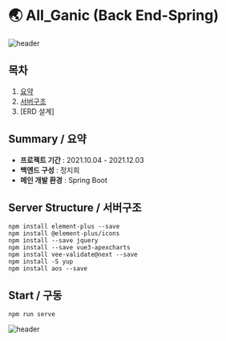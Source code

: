 # 🌏 All_Ganic (Back End-Spring)

![header](https://capsule-render.vercel.app/api?type=soft&color=auto&height=300&section=header&text=효율적이고%20일관성있는%20코드로&desc=깔끔한%20데이터%20전달에%20집중&fontSize=40&descSize=25&descAlign=65)

## 목차
1. [요약](#summary--요약)
2. [서버구조](#server-structure--서버구조)
3. [ERD 설계]

## Summary / 요약
- __프로젝트 기간__ : 2021.10.04 - 2021.12.03
- __백엔드 구성__ : 정지희
- __메인 개발 환경__ : Spring Boot


## Server Structure / 서버구조
    npm install element-plus --save
    npm install @element-plus/icons
    npm install --save jquery
    npm install --save vue3-apexcharts
    npm install vee-validate@next --save
    npm install -S yup
    npm install aos --save


## Start / 구동
    npm run serve

![header](https://capsule-render.vercel.app/api?type=soft&height=300&text=Hello%20World!&desc=Hello%20capsule%20render)
